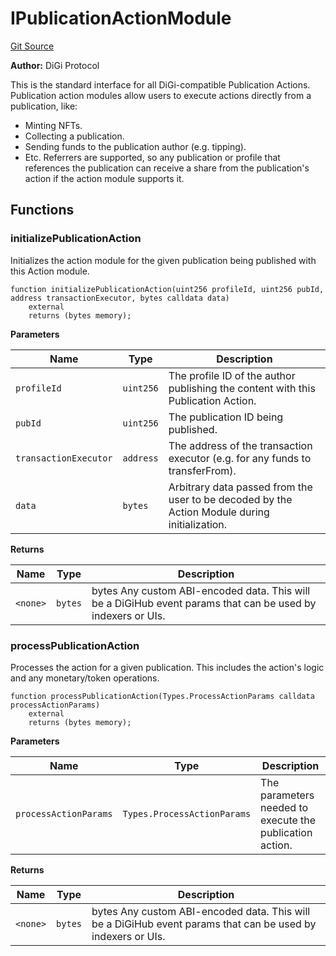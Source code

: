 # IPublicationActionModule
[Git Source](https://github.com/digiv3rse/core-contracts/blob/5454b58664fab805b6888a68ff40915d251f32f3/contracts/interfaces/IPublicationActionModule.sol)

**Author:**
DiGi Protocol

This is the standard interface for all DiGi-compatible Publication Actions.
Publication action modules allow users to execute actions directly from a publication, like:
- Minting NFTs.
- Collecting a publication.
- Sending funds to the publication author (e.g. tipping).
- Etc.
Referrers are supported, so any publication or profile that references the publication can receive a share from the
publication's action if the action module supports it.


## Functions
### initializePublicationAction

Initializes the action module for the given publication being published with this Action module.


```solidity
function initializePublicationAction(uint256 profileId, uint256 pubId, address transactionExecutor, bytes calldata data)
    external
    returns (bytes memory);
```
**Parameters**

|Name|Type|Description|
|----|----|-----------|
|`profileId`|`uint256`|The profile ID of the author publishing the content with this Publication Action.|
|`pubId`|`uint256`|The publication ID being published.|
|`transactionExecutor`|`address`|The address of the transaction executor (e.g. for any funds to transferFrom).|
|`data`|`bytes`|Arbitrary data passed from the user to be decoded by the Action Module during initialization.|

**Returns**

|Name|Type|Description|
|----|----|-----------|
|`<none>`|`bytes`|bytes Any custom ABI-encoded data. This will be a DiGiHub event params that can be used by indexers or UIs.|


### processPublicationAction

Processes the action for a given publication. This includes the action's logic and any monetary/token
operations.


```solidity
function processPublicationAction(Types.ProcessActionParams calldata processActionParams)
    external
    returns (bytes memory);
```
**Parameters**

|Name|Type|Description|
|----|----|-----------|
|`processActionParams`|`Types.ProcessActionParams`|The parameters needed to execute the publication action.|

**Returns**

|Name|Type|Description|
|----|----|-----------|
|`<none>`|`bytes`|bytes Any custom ABI-encoded data. This will be a DiGiHub event params that can be used by indexers or UIs.|


